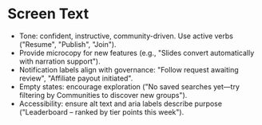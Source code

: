 # Screen Text

- Tone: confident, instructive, community-driven. Use active verbs ("Resume", "Publish", "Join").
- Provide microcopy for new features (e.g., "Slides convert automatically with narration support").
- Notification labels align with governance: "Follow request awaiting review", "Affiliate payout initiated".
- Empty states: encourage exploration ("No saved searches yet—try filtering by Communities to discover new groups").
- Accessibility: ensure alt text and aria labels describe purpose ("Leaderboard – ranked by tier points this week").
